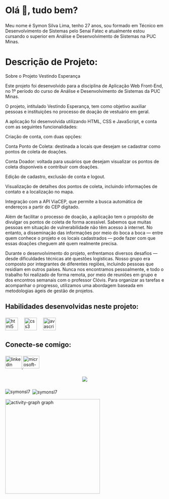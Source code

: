 <h1 align="left">Olá 👋, tudo bem?</h1>

###

<p align="left">Meu nome é Symon Silva Lima, tenho 27 anos, sou formado em Técnico em Desenvolvimento de Sistemas pelo Senai Fatec e atualmente estou cursando o superior em Análise e Desenvolvimento de Sistemas na PUC Minas.</p>

###

<h1>Descrição de Projeto:</h1>
<p>

Sobre o Projeto Vestindo Esperança

Este projeto foi desenvolvido para a disciplina de Aplicação Web Front-End, no 1º período do curso de Análise e Desenvolvimento de Sistemas da PUC Minas.

O projeto, intitulado Vestindo Esperança, tem como objetivo auxiliar pessoas e instituições no processo de doação de vestuário em geral.

A aplicação foi desenvolvida utilizando HTML, CSS e JavaScript, e conta com as seguintes funcionalidades:

Criação de conta, com duas opções:

Conta Ponto de Coleta: destinada a locais que desejam se cadastrar como pontos de coleta de doações.

Conta Doador: voltada para usuários que desejam visualizar os pontos de coleta disponíveis e contribuir com doações.

Edição de cadastro, exclusão de conta e logout.

Visualização de detalhes dos pontos de coleta, incluindo informações de contato e a localização no mapa.

Integração com a API ViaCEP, que permite a busca automática de endereços a partir do CEP digitado.

Além de facilitar o processo de doação, a aplicação tem o propósito de divulgar os pontos de coleta de forma acessível. Sabemos que muitas pessoas em situação de vulnerabilidade não têm acesso à internet. No entanto, a disseminação das informações por meio do boca a boca — entre quem conhece o projeto e os locais cadastrados — pode fazer com que essas doações cheguem até quem realmente precisa.

Durante o desenvolvimento do projeto, enfrentamos diversos desafios — desde dificuldades técnicas até questões logísticas. Nosso grupo era composto por integrantes de diferentes regiões, incluindo pessoas que residiam em outros países. Nunca nos encontramos pessoalmente, e todo o trabalho foi realizado de forma remota, por meio de reuniões em grupo e dos encontros semanais com o professor Clóvis. Para organizar as tarefas e acompanhar o progresso, utilizamos uma abordagem baseada em metodologias ágeis de gestão de projetos.

</p>

###

<h2 align="left">Habilidades desenvolvidas neste projeto:</h2>

###

<div align="left">
  <img src="https://cdn.jsdelivr.net/gh/devicons/devicon/icons/html5/html5-original.svg" height="40" alt="html5 logo"  />
  <img width="12" />
  <img src="https://cdn.jsdelivr.net/gh/devicons/devicon/icons/css3/css3-original.svg" height="40" alt="css3 logo"  />
  <img width="12" />
  <img src="https://cdn.jsdelivr.net/gh/devicons/devicon/icons/javascript/javascript-original.svg" height="40" alt="javascript logo"  />
</div>

###

<h2 align="left">Conecte-se comigo:</h2>

###

<div align="left">
  <a href="https://www.linkedin.com/in/symonsilvalima/" target="_blank">
    <img src="https://raw.githubusercontent.com/maurodesouza/profile-readme-generator/master/src/assets/icons/social/linkedin/default.svg" width="52" height="40" alt="linkedin logo"  />
  </a>
  <a href="mailto:symon.silva.lima@hotmail.com" target="_blank">
    <img src="https://raw.githubusercontent.com/maurodesouza/profile-readme-generator/master/src/assets/icons/social/microsoft-outlook/default.svg" width="52" height="40" alt="microsoft-outlook logo"  />
  </a>
</div>

###

<div align="center">
  <img src="https://visitor-badge.laobi.icu/badge?page_id=SymonSL7.SymonSL7&left_color=blue&right_color=cadetblue"  />
</div>

###

<p><img align="left" src="https://github-readme-stats.vercel.app/api/top-langs?username=symonsl7&show_icons=true&locale=en&layout=compact" alt="symonsl7" /></p>

<p>&nbsp;<img align="center" src="https://github-readme-stats.vercel.app/api?username=symonsl7&show_icons=true&locale=en" alt="symonsl7" /></p>

<div> <img src="https://github-readme-activity-graph.vercel.app/graph?username=SymonSL7&radius=16&theme=react&area=true&order=5" height="300" alt="activity-graph graph"  />
</div>

###
